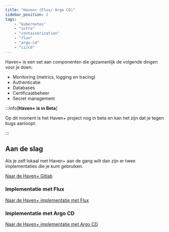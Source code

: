```yaml
---
title: "Haven+ (Flux/ Argo CD)"
sidebar_position: 2
tags:
    - "kubernetes"
    - "infra"
    - "containerization"
    - "flux"
    - "argo-cd"
    - "ci/cd"
---
```


Haven+ is een set aan componenten die gezamenlijk de volgende dingen voor je doen:

- Monitoring (metrics, logging en tracing)
- Authenticatie
- Databases
- Certificaatbeheer
- Secret management

:::info[**Haven+ is in Beta**]

Op dit moment is het Haven+ project nog in beta en kan het zijn dat je tegen bugs aanloopt.

:::

## Aan de slag
Als je zelf lokaal met Haven+ aan de gang wilt dan zijn er twee implementaties die je kunt gebruiken.

[Naar de Haven+ Gitlab](https://gitlab.com/commonground/haven/havenplus)

### Implementatie met Flux


[Naar de Haven+ implementatie met Flux](https://gitlab.com/commonground/haven/havenplus/gitops-flux)

### Implementatie met Argo CD

[Naar de Haven+ implementatie met Argo CD](https://gitlab.com/commonground/haven/havenplus/gitops-argocd)

